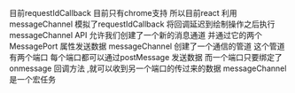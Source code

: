 目前requestIdCallback 目前只有chrome支持
所以目前react 利用messageChannel 模拟了requestIdCallback 将回调延迟到绘制操作之后执行
messageChannel API 允许我们创建了一个新的消息通道 并通过它的两个 MessagePort 属性发送数据
messageChannel 创建了一个通信的管道 这个管道有两个端口 每个端口都可以通过postMessage 发送数据 而一个端口只要绑定了onmessage 回调方法 ,就可以收到另一个端口的传过来的数据
messageChannel 是一个宏任务